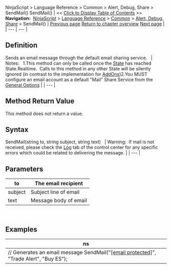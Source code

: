 ﻿
NinjaScript > Language Reference > Common > Alert, Debug, Share > SendMail()
SendMail()
| << [Click to Display Table of Contents](sendmail.md) >> **Navigation:**     [NinjaScript](ninjascript-1.md) > [Language Reference](language_reference_wip-1.md) > [Common](common-1.md) > [Alert, Debug, Share](alert__debugging_and_sharing-1.md) > SendMail() | [Previous page](rearmalert-1.md) [Return to chapter overview](alert__debugging_and_sharing-1.md) [Next page](share-1.md) |
| --- | --- |
## Definition
Sends an email message through the default email sharing service. 
 
| Notes:   1.This method can only be called once the [State](state-1.md) has reached State.Realtime.  Calls to this method in any other State will be silently ignored (in contrast to the implementation for [AddOns](alert_and_debug_concepts-1.md))2.You MUST configure an email account as a default "Mail" Share Service from the [General Options](general_section-1.md) |
| --- |

## Method Return Value
This method does not return a value.
 
## Syntax
SendMail(string to, string subject, string text)
 
| Warning:  If mail is not received, please check the [Log](log_tab2-1.md) tab of the control center for any specific errors which could be related to delivering the message. |
| --- |

## Parameters
| to | The email recipient |
| --- | --- |
| subject | Subject line of email |
| text | Message body of email |

 
## 
## Examples
| ns |
| --- |
| // Generates an email message SendMail("[[email protected]](/cdn-cgi/l/email-protection)", "Trade Alert", "Buy ES"); |
